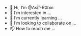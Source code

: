 - 👋 Hi, I’m @Asif-R0bin
- 👀 I’m interested in ...
- 🌱 I’m currently learning ...
- 💞️ I’m looking to collaborate on ...
- 📫 How to reach me ...

<!---
Asif-R0bin/Asif-R0bin is a ✨ special ✨ repository because its `README.md` (this file) appears on your GitHub profile.
You can click the Preview link to take a look at your changes.
--->
